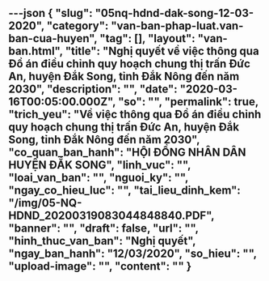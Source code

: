 ---json
{
    "slug": "05nq-hdnd-dak-song-12-03-2020",
    "category": "van-ban-phap-luat.van-ban-cua-huyen",
    "tag": [],
    "layout": "van-ban.html",
    "title": "Nghị quyết về việc thông qua Đồ án điều chỉnh quy hoạch chung thị trấn Đức An, huyện Đắk Song, tỉnh Đắk Nông đến năm 2030",
    "description": "",
    "date": "2020-03-16T00:05:00.000Z",
    "so": "",
    "permalink": true,
    "trich_yeu": "Về việc thông qua Đồ án điều chỉnh quy hoạch chung thị trấn Đức An, huyện Đắk Song, tỉnh Đắk Nông đến năm 2030",
    "co_quan_ban_hanh": "HỘI ĐỒNG NHÂN DÂN HUYỆN ĐẮK SONG",
    "linh_vuc": "",
    "loai_van_ban": "",
    "nguoi_ky": "",
    "ngay_co_hieu_luc": "",
    "tai_lieu_dinh_kem": "/img/05-NQ-HDND_20200319083044848840.PDF",
    "banner": "",
    "draft": false,
    "url": "",
    "hinh_thuc_van_ban": "Nghị quyết",
    "ngay_ban_hanh": "12/03/2020",
    "so_hieu": "",
    "upload-image": "",
    "__content__": ""
}
---
